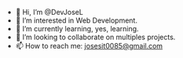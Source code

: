 - 👋 Hi, I’m @DevJoseL
- 👀 I’m interested in Web Development.
- 🌱 I’m currently learning, yes, learning.
- 💞️ I’m looking to collaborate on multiples projects.
- 📫 How to reach me: josesit0085@gmail.com

<!---
DevJoseL/DevJoseL is a ✨ special ✨ repository because its `README.md` (this file) appears on your GitHub profile.
You can click the Preview link to take a look at your changes.
--->
